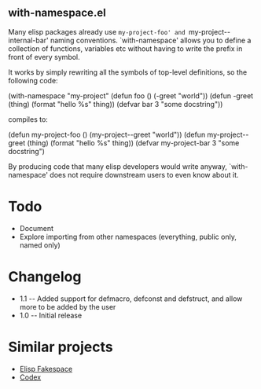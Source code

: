 with-namespace.el
------------------

Many elisp packages already use `my-project-foo' and
`my-project--internal-bar' naming conventions. `with-namespace'
allows you to define a collection of functions, variables etc
without having to write the prefix in front of every symbol.

It works by simply rewriting all the symbols of top-level
definitions, so the following code:

(with-namespace "my-project"
    (defun foo () (-greet "world"))
    (defun -greet (thing) (format "hello %s" thing))
    (defvar bar 3 "some docstring"))

compiles to:

(defun my-project-foo () (my-project--greet "world"))
(defun my-project--greet (thing) (format "hello %s" thing))
(defvar my-project-bar 3 "some docstring")

By producing code that many elisp developers would write anyway,
`with-namespace' does not require downstream users to even know
about it.

Todo
===

* Document
* Explore importing from other namespaces (everything, public only, named only)

Changelog
===

* 1.1 -- Added support for defmacro, defconst and defstruct, and
allow more to be added by the user
* 1.0 -- Initial release

Similar projects
===

* [Elisp Fakespace](https://github.com/skeeto/elisp-fakespace/)
* [Codex](https://github.com/sigma/codex)

